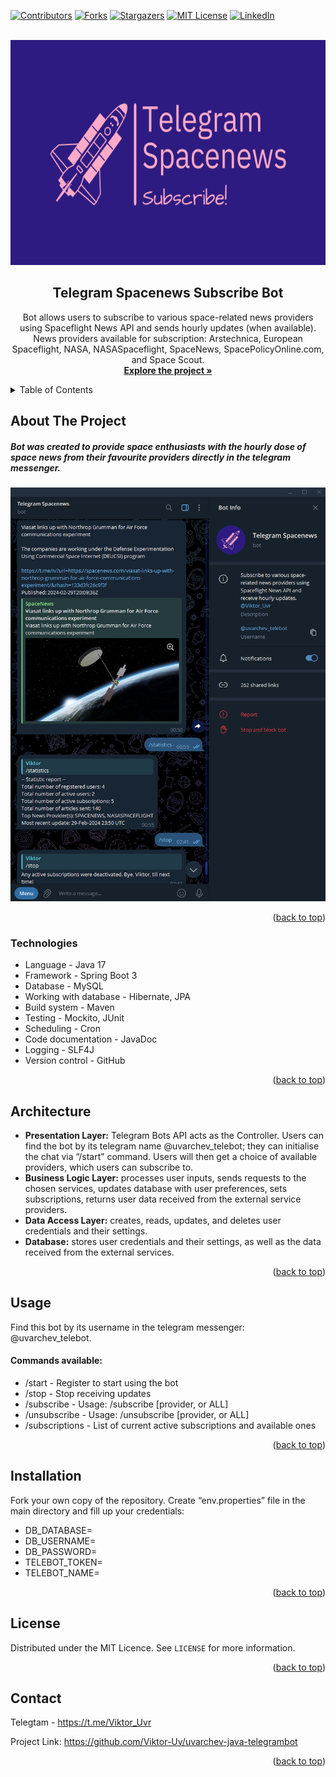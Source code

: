 <!-- PROJECT SHIELDS -->
[![Contributors][contributors-shield]][contributors-url]
[![Forks][forks-shield]][forks-url]
[![Stargazers][stars-shield]][stars-url]
[![MIT License][license-shield]][license-url]
[![LinkedIn][linkedin-shield]][linkedin-url]



<!-- PROJECT LOGO -->
<br />
<div align="center">
  <a href="images/telegram-spacenews-logo.png">
    <img src="images/telegram-spacenews-logo.png" alt="Logo" width="640" height="360">
  </a>

<h2 align="center">Telegram Spacenews Subscribe Bot</h2>

  <p align="center">
    Bot allows users to subscribe to various space-related news providers using Spaceflight News API and sends hourly updates (when available).
    <br />
    News providers available for subscription: Arstechnica, European Spaceflight, NASA, NASASpaceflight, SpaceNews, SpacePolicyOnline.com, and Space Scout.
    <br />
    <a href="https://github.com/Viktor-Uv/uvarchev-java-telegrambot/"><strong>Explore the project »</strong></a>
    <br />
  </p>
</div>



<!-- TABLE OF CONTENTS -->
<details>
  <summary>Table of Contents</summary>
  <ol>
    <li><a href="#about-the-project">About The Project</a></li>
    <li><a href="#technologies">Technologies used</a></li>
    <li><a href="#architecture">Architecture</a></li>
    <li><a href="#usage">Usage</a></li>
    <li><a href="#installation">Installation</a></li>
    <li><a href="#license">License</a></li>
    <li><a href="#contact">Contact</a></li>
  </ol>
</details>




<!-- ABOUT THE PROJECT -->
## About The Project

##### Bot was created to provide space enthusiasts with the hourly dose of space news from their favourite providers directly in the telegram messenger.

![Product Name Screen Shot][product-screenshot]

<p align="right">(<a href="#readme-top">back to top</a>)</p>



### Technologies
* Language - Java 17
* Framework - Spring Boot 3
* Database - MySQL
* Working with database - Hibernate, JPA
* Build system - Maven
* Testing - Mockito, JUnit
* Scheduling - Cron
* Code documentation - JavaDoc
* Logging - SLF4J
* Version control - GitHub


<p align="right">(<a href="#readme-top">back to top</a>)</p>



<!-- Architecture -->
## Architecture

-	**Presentation Layer:** Telegram Bots API acts as the Controller. Users can find the bot by its telegram name @uvarchev_telebot; they can initialise the chat via “/start” command. Users will then get a choice of available providers, which users can subscribe to.
-	**Business Logic Layer:** processes user inputs, sends requests to the chosen services, updates database with user preferences, sets subscriptions, returns user data received from the external service providers.
-	**Data Access Layer:** creates, reads, updates, and deletes user credentials and their settings.
-   **Database:** stores user credentials and their settings, as well as the data received from the external services.


<p align="right">(<a href="#readme-top">back to top</a>)</p>



<!-- GETTING STARTED -->
## Usage

Find this bot by its username in the telegram messenger: @uvarchev_telebot.
#### Commands available:
* /start - Register to start using the bot
* /stop - Stop receiving updates
* /subscribe - Usage: /subscribe [provider, or ALL]
* /unsubscribe - Usage: /unsubscribe [provider, or ALL]
* /subscriptions - List of current active subscriptions and available ones


<p align="right">(<a href="#readme-top">back to top</a>)</p>



<!-- Installation -->
## Installation

Fork your own copy of the repository. Create “env.properties” file in the main directory and fill up your credentials:
-	DB_DATABASE=
-	DB_USERNAME=
-	DB_PASSWORD=
-	TELEBOT_TOKEN=
-	TELEBOT_NAME=


<p align="right">(<a href="#readme-top">back to top</a>)</p>



<!-- LICENSE -->
## License

Distributed under the MIT Licence. See `LICENSE` for more information.

<p align="right">(<a href="#readme-top">back to top</a>)</p>



<!-- CONTACT -->
## Contact

Telegtam - https://t.me/Viktor_Uvr

Project Link: https://github.com/Viktor-Uv/uvarchev-java-telegrambot

<p align="right">(<a href="#readme-top">back to top</a>)</p>







<!-- MARKDOWN LINKS & IMAGES -->
<!-- https://www.markdownguide.org/basic-syntax/#reference-style-links -->
[contributors-shield]: https://img.shields.io/github/contributors/Viktor-Uv/uvarchev-java-telegrambot.svg?style=for-the-badge
[contributors-url]: https://github.com/Viktor-Uv/uvarchev-java-telegrambot/graphs/contributors
[forks-shield]: https://img.shields.io/github/forks/Viktor-Uv/uvarchev-java-telegrambot.svg?style=for-the-badge
[forks-url]: https://github.com/Viktor-Uv/uvarchev-java-telegrambot/network/members
[stars-shield]: https://img.shields.io/github/stars/Viktor-Uv/uvarchev-java-telegrambot.svg?style=for-the-badge
[stars-url]: https://github.com/Viktor-Uv/uvarchev-java-telegrambot/stargazers
[issues-shield]: https://img.shields.io/github/issues/Viktor-Uv/uvarchev-java-telegrambot.svg?style=for-the-badge
[license-shield]: https://img.shields.io/github/license/Viktor-Uv/uvarchev-java-telegrambot.svg?style=for-the-badge
[license-url]: https://github.com/Viktor-Uv/uvarchev-java-telegrambot/blob/master/LICENSE
[linkedin-shield]: https://img.shields.io/badge/-LinkedIn-black.svg?style=for-the-badge&logo=linkedin&colorB=555
[linkedin-url]: https://www.linkedin.com/in/viktor-uvarchev/
[product-screenshot]: images/screenshot.png
[Next.js]: https://img.shields.io/badge/next.js-000000?style=for-the-badge&logo=nextdotjs&logoColor=white
[Next-url]: https://nextjs.org/
[React.js]: https://img.shields.io/badge/React-20232A?style=for-the-badge&logo=react&logoColor=61DAFB
[React-url]: https://reactjs.org/
[Vue.js]: https://img.shields.io/badge/Vue.js-35495E?style=for-the-badge&logo=vuedotjs&logoColor=4FC08D
[Vue-url]: https://vuejs.org/
[Angular.io]: https://img.shields.io/badge/Angular-DD0031?style=for-the-badge&logo=angular&logoColor=white
[Angular-url]: https://angular.io/
[Svelte.dev]: https://img.shields.io/badge/Svelte-4A4A55?style=for-the-badge&logo=svelte&logoColor=FF3E00
[Svelte-url]: https://svelte.dev/
[Laravel.com]: https://img.shields.io/badge/Laravel-FF2D20?style=for-the-badge&logo=laravel&logoColor=white
[Laravel-url]: https://laravel.com
[Bootstrap.com]: https://img.shields.io/badge/Bootstrap-563D7C?style=for-the-badge&logo=bootstrap&logoColor=white
[Bootstrap-url]: https://getbootstrap.com
[JQuery.com]: https://img.shields.io/badge/jQuery-0769AD?style=for-the-badge&logo=jquery&logoColor=white
[JQuery-url]: https://jquery.com 
